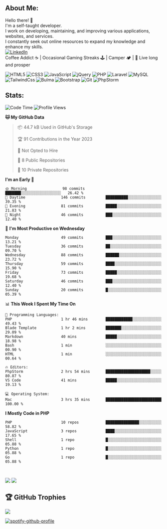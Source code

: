 

## About Me: 
Hello there! 🖖 <br>I'm a self-taught developer.<br>I work on developing, maintaining, and improving various applications, websites, and services. <br>I constantly seek out online resources to expand my knowledge and enhance my skills.
<br>
[![LinkedIn](https://img.shields.io/badge/LinkedIn-%230077B5.svg?style=flat-square&logo=linkedin&logoColor=white)](https://linkedin.com/ln/ap092)
<br>
Coffee Addict ☕️ | Occasional Gaming Streaks 🕹️ | Camper 🏕️ | 🖖 Live long and prosper

 


![HTML5](https://img.shields.io/badge/-HTML5-%23E44D27?style=flat-square&logo=html5&logoColor=ffffff) 
![CSS3](https://img.shields.io/badge/-CSS3-%231572B6?style=flat-square&logo=css3) 
![JavaScript](https://img.shields.io/badge/-JavaScript-%23F7DF1C?style=flat-square&logo=javascript&logoColor=000000&labelColor=%23F7DF1C&color=%23FFCE5A)
![jQuery](https://img.shields.io/badge/jquery-%230769AD.svg?style=flat-square&logo=jquery&logoColor=white)
![PHP](https://img.shields.io/badge/php-%23777BB4.svg?style=flat-square&logo=php&logoColor=white)
![Laravel](https://img.shields.io/badge/laravel-%23FF2D20.svg?style=flat-square&logo=laravel&logoColor=white) 
![MySQL](https://img.shields.io/badge/mysql-%2300f.svg?style=flat-square&logo=mysql&logoColor=white) 
![TailwindCss](https://img.shields.io/badge/-TailwindCss-%231a202c?style=flat-square&logo=tailwind-css) 
![Bulma](https://img.shields.io/badge/bulma-00D0B1?style=flat-square&logo=bulma&logoColor=white)
![Bootstrap](https://img.shields.io/badge/bootstrap-%23563D7C.svg?style=flat-square&logo=bootstrap&logoColor=white)
![Git](https://img.shields.io/badge/-Git-%23F05032?style=flat-square&logo=git&logoColor=%23ffffff)
![PhpStorm](https://img.shields.io/badge/phpstorm-143?style=flat-square&logo=phpstorm&logoColor=black&color=black&labelColor=darkorchid)


## Stats:
<!--START_SECTION:waka-->
![Code Time](http://img.shields.io/badge/Code%20Time-3%20hrs%2037%20mins-blue)
![Profile Views](http://img.shields.io/badge/Profile%20Views-397-blue)


**🐱 My GitHub Data**  

> 📦 44.7 kB Used in GitHub's Storage 
 > 
> 🏆 91 Contributions in the Year 2023
 > 
> 🚫 Not Opted to Hire
 > 
> 📜 8 Public Repositories 
 > 
> 🔑 10 Private Repositories


**I'm an Early 🐤** 

```text
🌞 Morning                98 commits          ███████░░░░░░░░░░░░░░░░░░   26.42 % 
🌆 Daytime                146 commits         ██████████░░░░░░░░░░░░░░░   39.35 % 
🌃 Evening                81 commits          █████░░░░░░░░░░░░░░░░░░░░   21.83 % 
🌙 Night                  46 commits          ███░░░░░░░░░░░░░░░░░░░░░░   12.40 % 
```
📅 **I'm Most Productive on Wednesday** 

```text
Monday                   49 commits          ███░░░░░░░░░░░░░░░░░░░░░░   13.21 % 
Tuesday                  36 commits          ██░░░░░░░░░░░░░░░░░░░░░░░   09.70 % 
Wednesday                88 commits          ██████░░░░░░░░░░░░░░░░░░░   23.72 % 
Thursday                 59 commits          ████░░░░░░░░░░░░░░░░░░░░░   15.90 % 
Friday                   73 commits          █████░░░░░░░░░░░░░░░░░░░░   19.68 % 
Saturday                 46 commits          ███░░░░░░░░░░░░░░░░░░░░░░   12.40 % 
Sunday                   20 commits          █░░░░░░░░░░░░░░░░░░░░░░░░   05.39 % 
```


📊 **This Week I Spent My Time On** 

```text
💬 Programming Languages: 
PHP                      1 hr 46 mins        ████████████░░░░░░░░░░░░░   49.43 % 
Blade Template           1 hr 2 mins         ███████░░░░░░░░░░░░░░░░░░   29.09 % 
Markdown                 40 mins             █████░░░░░░░░░░░░░░░░░░░░   18.98 % 
Bash                     1 min               ░░░░░░░░░░░░░░░░░░░░░░░░░   00.90 % 
HTML                     1 min               ░░░░░░░░░░░░░░░░░░░░░░░░░   00.64 % 

🔥 Editors: 
PhpStorm                 2 hrs 54 mins       ████████████████████░░░░░   80.87 % 
VS Code                  41 mins             █████░░░░░░░░░░░░░░░░░░░░   19.13 % 

💻 Operating System: 
Mac                      3 hrs 35 mins       █████████████████████████   100.00 % 
```

**I Mostly Code in PHP** 

```text
PHP                      10 repos            ███████████████░░░░░░░░░░   58.82 % 
JavaScript               3 repos             ████░░░░░░░░░░░░░░░░░░░░░   17.65 % 
Shell                    1 repo              █░░░░░░░░░░░░░░░░░░░░░░░░   05.88 % 
Python                   1 repo              █░░░░░░░░░░░░░░░░░░░░░░░░   05.88 % 
Go                       1 repo              █░░░░░░░░░░░░░░░░░░░░░░░░   05.88 % 
```




<!--END_SECTION:waka-->
<br>

![](https://github-readme-streak-stats.herokuapp.com/?user=arminezu6yn4xgma0i&theme=gruvbox&hide_border=true&show_icons=true)
![](https://github-readme-stats.vercel.app/api/top-langs/?username=arminezu6yn4xgma0i&theme=gruvbox&hide_border=true&include_all_commits=true&count_private=true&layout=compact)
<br>
## 🏆 GitHub Trophies
![](https://github-profile-trophy.vercel.app/?username=arminezu6yn4xgma0i&theme=gruvbox&no-frame=true&no-bg=true&row=1)

[![spotify-github-profile](https://spotify-github-profile.vercel.app/api/view?uid=yz6nr4kd7gu1tb8nv6zeg5mta&cover_image=true&theme=default&show_offline=false&background_color=121212&interchange=false&bar_color_cover=false)](https://github.com/kittinan/spotify-github-profile)
<!-- Proudly created with GPRM ( https://gprm.itsvg.in ) -->
